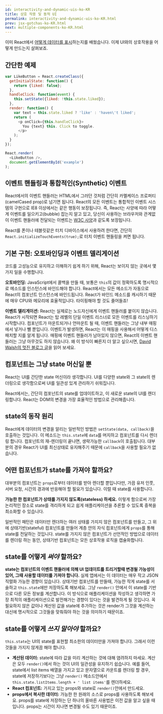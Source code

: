 ```yaml
---
id: interactivity-and-dynamic-uis-ko-KR
title: 상호 작용 및 동적 UI
permalink: interactivity-and-dynamic-uis-ko-KR.html
prev: jsx-gotchas-ko-KR.html
next: multiple-components-ko-KR.html
---
```


이미 React에서 [어떻게 데이터를 표시](/react/docs/displaying-data-ko-KR.html)하는지를 배웠습니다. 이제 UI와의 상호작용을 어떻게 만드는지 살펴보죠.


## 간단한 예제

```javascript
var LikeButton = React.createClass({
  getInitialState: function() {
    return {liked: false};
  },
  handleClick: function(event) {
    this.setState({liked: !this.state.liked});
  },
  render: function() {
    var text = this.state.liked ? 'like' : 'haven\'t liked';
    return (
      <p onClick={this.handleClick}>
        You {text} this. Click to toggle.
      </p>
    );
  }
});

React.render(
  <LikeButton />,
  document.getElementById('example')
);
```


## 이벤트 핸들링과 통합적인(Synthetic) 이벤트

React에서의 이벤트 핸들러는 HTML에서 그러던 것처럼 간단히 카멜케이스 프로퍼티(camelCased prop)로 넘기면 됩니다. React의 모든 이벤트는 통합적인 이벤트 시스템의 구현으로 IE8 이상에서는 같은 행동이 보장됩니다. 즉, React는 사양에 따라 어떻게 이벤트를 일으키고(bubble) 잡는지 알고 있고, 당신이 사용하는 브라우저와 관계없이 이벤트 핸들러에 전달되는 이벤트는 [W3C 사양](http://www.w3.org/TR/DOM-Level-3-Events/)과 같도록 보장됩니다.

React를 폰이나 테블릿같은 터치 디바이스에서 사용하려 한다면, 간단히 `React.initializeTouchEvents(true);`로 터치 이벤트 핸들링을 켜면 됩니다.


## 기본 구현: 오토바인딩과 이벤트 델리게이션

코드를 고성능으로 유지하고 이해하기 쉽게 하기 위해, React는 보이지 않는 곳에서 몇 가지 일을 수행합니다.

**오토바인딩:** JavaScript에서 콜백을 만들 때, 보통은 `this`의 값이 정확하도록 명시적으로 메소드를 인스턴스에 바인드해야 합니다. React에서는 모든 메소드가 자동으로 React의 컴포넌트 인스턴스에 바인드됩니다. React가 바인드 메소드를 캐시하기 때문에 매우 CPU와 메모리에 효율적입니다. 타이핑해야 할 것도 줄어들죠!

**이벤트 델리게이션:** React는 실제로는 노드자신에게 이벤트 핸들러를 붙이지 않습니다. React가 시작되면 React는 탑 레벨의 단일 이벤트 리스너로 모든 이벤트를 리스닝하기 시작합니다. 컴포넌트가 마운트되거나 언마운트 될 때, 이벤트 핸들러는 그냥 내부 매핑에서 넣거나 뺄 뿐입니다. 이벤트가 발생하면, React는 이 매핑을 사용해서 어떻게 디스패치할 지를 알게 됩니다. 매핑에 이벤트 핸들러가 남아있지 않으면, React의 이벤트 핸들러는 그냥 아무것도 하지 않습니다. 왜 이 방식이 빠른지 더 알고 싶으시면, [David Walsh의 멋진 블로그 글](http://davidwalsh.name/event-delegate)을 읽어 보세요.


## 컴포넌트는 그냥 state 머신일 뿐

React는 UI를 간단한 state 머신이라 생각합니다. UI를 다양한 state와 그 state의 렌더링으로 생각함으로써 UI를 일관성 있게 관리하기 쉬워집니다.

React에서는, 간단히 컴포넌트의 state를 업데이트하고, 이 새로운 state의 UI를 렌더링합니다. React는 DOM의 변경을 가장 효율적인 방법으로 관리해줍니다.


## state의 동작 원리

React에게 데이터의 변경을 알리는 일반적인 방법은 `setState(data, callback)`을 호출하는 것입니다. 이 메소드는 `this.state`에 `data`를 머지하고 컴포넌트를 다시 렌더링 합니다. 컴포넌트의 재-렌더링이 끝나면, 생략가능한 `callback`이 호출됩니다. 대부분의 경우 React가 UI를 최신상태로 유지해주기 때문에 `callback`을 사용할 필요가 없습니다.


## 어떤 컴포넌트가 state를 가져야 할까요?

대부분의 컴포넌트는 `props`로부터 데이터를 받아 렌더할 뿐입니다만, 가끔 유저 인풋, 서버 요청, 시간의 경과에 반응해야 할 필요가 있습니다. 이럴 때 state를 사용합니다.

**가능한 한 컴포넌트가 상태를 가지지 않도록(stateless) 하세요.** 이렇게 함으로써 가장 논리적인 장소로 state를 격리하게 되고 쉽게 애플리케이션을 추론할 수 있도록 중복을 최소화할 수 있습니다.

일반적인 패턴은 데이터만 렌더하는 여러 상태를 가지지 않은 컴포넌트를 만들고, 그 위에 상태기반(stateful) 컴포넌트를 만들어 계층 안의 자식 컴포넌트에게 `props`를 통해 state를 전달하는 것입니다. state를 가지지 않은 컴포넌트가 선언적인 방법으로 데이터를 렌더링 하는 동안, 상태기반 컴포넌트는 모든 상호작용 로직을 캡슐화합니다.


## state를 어떻게 *써야* 할까요?

**state는 컴포넌트의 이벤트 핸들러에 의해 UI 업데이트를 트리거할때 변경될 가능성이 있어, 그때 사용할 데이터를 가져야 합니다.** 실제 앱에서는 이 데이터는 매우 작고 JSON 직렬화 가능한 경향이 있습니다. 상태기반 컴포넌트를 만들때, 가능한 작게 state를 서술하고 `this.state`에만 저장하도록 해보세요. 그냥 `render()` 안에서 이 state를 기반으로 다른 모든 정보를 계산합니다. 이 방식으로 애플리케이션을 작성하고 생각하면 가장 최적의 애플리케이션으로 발전해가는 경향이 있다는 것을 발견하게 될 것입니다. 꼭 필요하지 않은 값이나 계산된 값을 state에 추가하는 것은 render가 그것을 계산하는 대신에 명시적으로 그것들을 맞춰줘야 하는 것을 의미하기 때문이죠.

## state를 어떻게 *쓰지 말아야* 할까요?

`this.state`는 UI의 state를 표현할 최소한의 데이터만을 가져야 합니다. 그래서 이런 것들을 가지지 않게끔 해야 합니다.

* **계산된 데이터:** state에 따라 값을 미리 계산하는 것에 대해 염려하지 마세요. 계산은 모두 `render()`에서 하는 것이 UI의 일관성을 유지하기 쉽습니다. 예를 들어, state에서 list items 배열을 가지고 있고 문자열으로 카운트를 렌더링 할 경우, state에 저장하기보다는 그냥 `render()` 메소드안에서 `this.state.listItems.length + ' list items'`를 렌더하세요.
* **React 컴포넌트:** 가지고 있는 props와 state로 `render()`안에서 만드세요.
* **props에서 복사한 데이터:** 가능한 한 원래의 소스로 props를 사용하도록 해보세요. props를 state에 저장하는 단 하나의 올바른 사용법은 이전 값을 알고 싶을 때입니다. props는 시간이 지나면 변경될 수도 있기 때문이죠.
